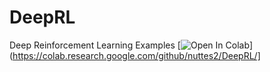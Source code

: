 # DeepRL
Deep Reinforcement Learning Examples
[![Open In Colab](https://colab.research.google.com/assets/colab-badge.svg)](https://colab.research.google.com/github/nuttes2/DeepRL/]
